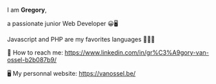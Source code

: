 
I am <b>Gregory</b>, 

a passionate junior Web Developer 😀🖥️

Javascript and PHP are my favorites languages 🚀🚀🚀

📩 How to reach me: https://www.linkedin.com/in/gr%C3%A9gory-van-ossel-b2b087b9/

🖥️ My personnal website: https://vanossel.be/
